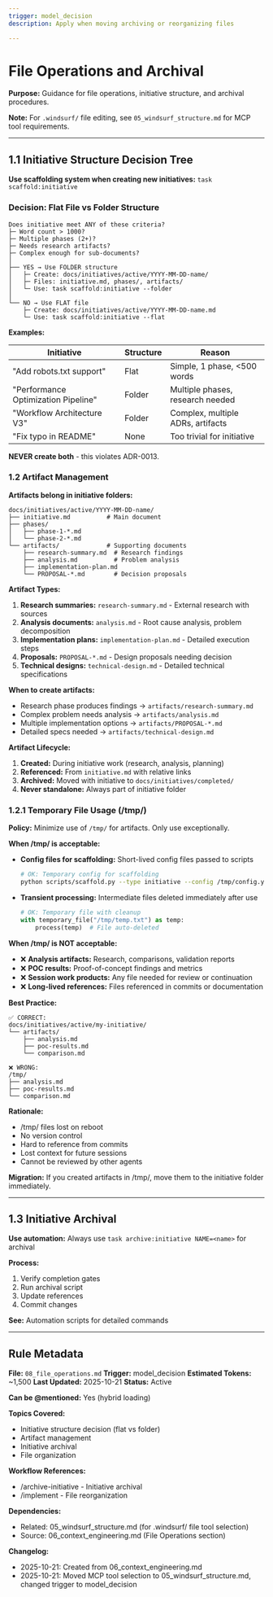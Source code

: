 ```yaml
---
trigger: model_decision
description: Apply when moving archiving or reorganizing files

---
```


# File Operations and Archival

**Purpose:** Guidance for file operations, initiative structure, and archival procedures.

**Note:** For `.windsurf/` file editing, see `05_windsurf_structure.md` for MCP tool requirements.

---

## 1.1 Initiative Structure Decision Tree

**Use scaffolding system when creating new initiatives:** `task scaffold:initiative`

### Decision: Flat File vs Folder Structure

```text
Does initiative meet ANY of these criteria?
├─ Word count > 1000?
├─ Multiple phases (2+)?
├─ Needs research artifacts?
├─ Complex enough for sub-documents?
│
├── YES → Use FOLDER structure
│   ├─ Create: docs/initiatives/active/YYYY-MM-DD-name/
│   ├─ Files: initiative.md, phases/, artifacts/
│   └─ Use: task scaffold:initiative --folder
│
└── NO → Use FLAT file
    ├─ Create: docs/initiatives/active/YYYY-MM-DD-name.md
    └─ Use: task scaffold:initiative --flat
```

**Examples:**

| Initiative | Structure | Reason |
|------------|-----------|--------|
| "Add robots.txt support" | Flat | Simple, 1 phase, <500 words |
| "Performance Optimization Pipeline" | Folder | Multiple phases, research needed |
| "Workflow Architecture V3" | Folder | Complex, multiple ADRs, artifacts |
| "Fix typo in README" | None | Too trivial for initiative |

**NEVER create both** - this violates ADR-0013.

### 1.2 Artifact Management

**Artifacts belong in initiative folders:**

```text
docs/initiatives/active/YYYY-MM-DD-name/
├── initiative.md          # Main document
├── phases/
│   ├── phase-1-*.md
│   └── phase-2-*.md
└── artifacts/             # Supporting documents
    ├── research-summary.md  # Research findings
    ├── analysis.md          # Problem analysis
    ├── implementation-plan.md
    └── PROPOSAL-*.md        # Decision proposals
```

**Artifact Types:**

1. **Research summaries:** `research-summary.md` - External research with sources
2. **Analysis documents:** `analysis.md` - Root cause analysis, problem decomposition
3. **Implementation plans:** `implementation-plan.md` - Detailed execution steps
4. **Proposals:** `PROPOSAL-*.md` - Design proposals needing decision
5. **Technical designs:** `technical-design.md` - Detailed technical specifications

**When to create artifacts:**

- Research phase produces findings → `artifacts/research-summary.md`
- Complex problem needs analysis → `artifacts/analysis.md`
- Multiple implementation options → `artifacts/PROPOSAL-*.md`
- Detailed specs needed → `artifacts/technical-design.md`

**Artifact Lifecycle:**

1. **Created:** During initiative work (research, analysis, planning)
2. **Referenced:** From `initiative.md` with relative links
3. **Archived:** Moved with initiative to `docs/initiatives/completed/`
4. **Never standalone:** Always part of initiative folder

### 1.2.1 Temporary File Usage (/tmp/)

**Policy:** Minimize use of `/tmp/` for artifacts. Only use exceptionally.

**When /tmp/ is acceptable:**

- **Config files for scaffolding:** Short-lived config files passed to scripts

  ```bash
  # OK: Temporary config for scaffolding
  python scripts/scaffold.py --type initiative --config /tmp/config.yaml
  ```

- **Transient processing:** Intermediate files deleted immediately after use

  ```python
  # OK: Temporary file with cleanup
  with temporary_file("/tmp/temp.txt") as temp:
      process(temp)  # File auto-deleted
  ```

**When /tmp/ is NOT acceptable:**

- ❌ **Analysis artifacts:** Research, comparisons, validation reports
- ❌ **POC results:** Proof-of-concept findings and metrics
- ❌ **Session work products:** Any file needed for review or continuation
- ❌ **Long-lived references:** Files referenced in commits or documentation

**Best Practice:**

```text
✅ CORRECT:
docs/initiatives/active/my-initiative/
└── artifacts/
    ├── analysis.md
    ├── poc-results.md
    └── comparison.md

❌ WRONG:
/tmp/
├── analysis.md
├── poc-results.md
└── comparison.md
```

**Rationale:**

- /tmp/ files lost on reboot
- No version control
- Hard to reference from commits
- Lost context for future sessions
- Cannot be reviewed by other agents

**Migration:** If you created artifacts in /tmp/, move them to the initiative folder immediately.

---

## 1.3 Initiative Archival

**Use automation:** Always use `task archive:initiative NAME=<name>` for archival

**Process:**

1. Verify completion gates
2. Run archival script
3. Update references
4. Commit changes

**See:** Automation scripts for detailed commands

---

## Rule Metadata

**File:** `08_file_operations.md`
**Trigger:** model_decision
**Estimated Tokens:** ~1,500
**Last Updated:** 2025-10-21
**Status:** Active

**Can be @mentioned:** Yes (hybrid loading)

**Topics Covered:**

- Initiative structure decision (flat vs folder)
- Artifact management
- Initiative archival
- File organization

**Workflow References:**

- /archive-initiative - Initiative archival
- /implement - File reorganization

**Dependencies:**

- Related: 05_windsurf_structure.md (for .windsurf/ file tool selection)
- Source: 06_context_engineering.md (File Operations section)

**Changelog:**

- 2025-10-21: Created from 06_context_engineering.md
- 2025-10-21: Moved MCP tool selection to 05_windsurf_structure.md, changed trigger to model_decision
